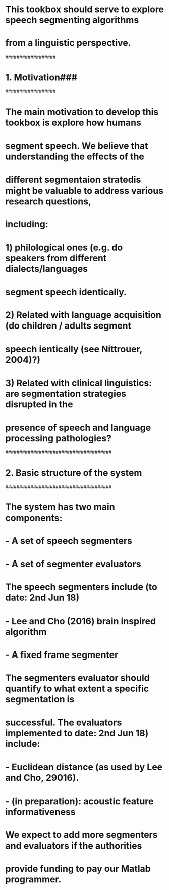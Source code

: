 # This tookbox should serve to explore speech segmenting algorithms
# from a linguistic perspective. 

##################
# 1. Motivation###
##################

# The main motivation to develop this tookbox is explore how humans
# segment speech. We believe that understanding the effects of the
# different segmentaion stratedis might be valuable to  address various research questions,
# including:

# 1) philological ones (e.g. do speakers from different dialects/languages
# segment speech identically. 
# 2) Related with language acquisition (do children / adults segment  
# speech ientically (see Nittrouer, 2004)?) 
# 3) Related with clinical linguistics: are segmentation strategies disrupted in the 
# presence of speech and language processing pathologies?

######################################
# 2. Basic structure of the system ###
######################################
# The system has two main components:
# - A set of speech segmenters
# - A set of segmenter evaluators
#
# The speech segmenters include (to date: 2nd Jun 18)
# - Lee and Cho (2016) brain inspired algorithm
# - A fixed frame segmenter 
#
# The segmenters evaluator should quantify to what extent a specific segmentation is 
# successful. The  evaluators implemented to date: 2nd Jun 18) include:
# - Euclidean distance (as used by Lee and Cho, 29016). 
# - (in preparation): acoustic feature informativeness
# 
# We expect to add more segmenters and evaluators if the authorities 
# provide funding to pay our Matlab programmer.  

